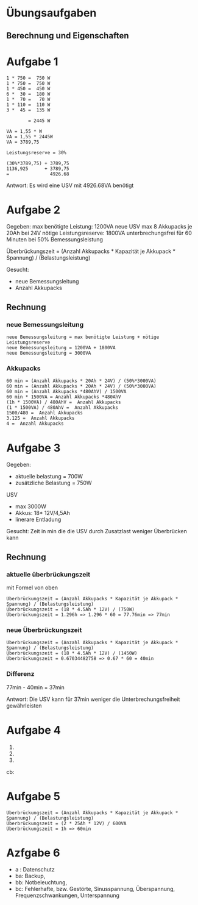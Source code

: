 # Übungsaufgaben
## Berechnung und Eigenschaften

# Aufgabe 1
````
1 * 750 =  750 W
1 * 750 =  750 W
1 * 450 =  450 W
6 *  30 =  180 W
1 *  70 =   70 W
1 * 110 =  110 W
3 *  45 =  135 W

        = 2445 W

VA = 1,55 * W
VA = 1,55 * 2445W
VA = 3789,75

Leistungsreserve = 30%

(30%*3789,75) + 3789,75
1136,925      + 3789,75 
=               4926.68

````

Antwort: Es wird eine USV mit 4926.68VA benötigt

# Aufgabe 2
Gegeben:
max benötigte Leistung: 1200VA
neue USV max 8 Akkupacks je 20Ah bei 24V
nötige Leistungsreserve: 1800VA
unterbrechungsfrei für 60 Minuten bei 50% Bemessungsleistung

Überbrückungszeit = (Anzahl Akkupacks * Kapazität je Akkupack * Spannung) / (Belastungsleistung) 

Gesucht: 
- neue Bemessungsleitung
- Anzahl Akkupacks

## Rechnung
### neue Bemessungsleitung
````
neue Bemessungsleitung = max benötigte Leistung + nötige Leistungsreserve
neue Bemessungsleitung = 1200VA + 1800VA
neue Bemessungsleitung = 3000VA
````


### Akkupacks
````
60 min = (Anzahl Akkupacks * 20Ah * 24V) / (50%*3000VA)
60 min = (Anzahl Akkupacks * 20Ah * 24V) / (50%*3000VA)
60 min = (Anzahl Akkupacks *480AhV) / 1500VA
60 min * 1500VA = Anzahl Akkupacks *480AhV
(1h * 1500VA) / 480AhV =  Anzahl Akkupacks
(1 * 1500VA) / 480AhV =  Anzahl Akkupacks
1500/480 =  Anzahl Akkupacks
3.125 =  Anzahl Akkupacks
4 =  Anzahl Akkupacks
````



# Aufgabe 3

Gegeben:
- aktuelle belastung = 700W
- zusätzliche Belastung = 750W

USV
- max 3000W
- Akkus: 18* 12V/4,5Ah
- linerare Entladung

Gesucht: Zeit in min die die USV durch Zusatzlast weniger Überbrücken kann

## Rechnung

### aktuelle überbrückungszeit
mit Formel von oben
````text
Überbrückungszeit = (Anzahl Akkupacks * Kapazität je Akkupack * Spannung) / (Belastungsleistung) 
Überbrückungszeit = (18 * 4.5Ah * 12V) / (750W)
Überbrückungszeit = 1.296h => 1.296 * 60 = 77.76min => 77min
````

### neue Überbrückungszeit
````text
Überbrückungszeit = (Anzahl Akkupacks * Kapazität je Akkupack * Spannung) / (Belastungsleistung) 
Überbrückungszeit = (18 * 4.5Ah * 12V) / (1450W)
Überbrückungszeit = 0.67034482758 => 0.67 * 60 = 40min
````


### Differenz
77min - 40min = 37min

Antwort: Die USV kann für 37min weniger die Unterbrechungsfreiheit gewährleisten


# Aufgabe 4

1. 
2.
3.

cb:

# Aufgabe 5
````text
Überbrückungszeit = (Anzahl Akkupacks * Kapazität je Akkupack * Spannung) / (Belastungsleistung) 
Überbrückungszeit = (2 * 25Ah * 12V) / 600VA
Überbrückungszeit = 1h => 60min
````

# Azfgabe 6
- a : Datenschutz 
- ba: Backup, 
- bb: Notbeleuchtung, 
- bc: Fehlerhafte, bzw. Gestörte, Sinusspannung, Überspannung, Frequenzschwankungen, Unterspannung